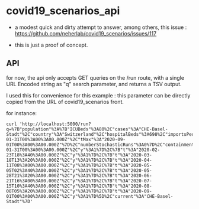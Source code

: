 # covid19_scenarios_api

* a modest quick and dirty attempt to answer, among others, this issue : https://github.com/neherlab/covid19_scenarios/issues/117

* this is just a proof of concept.

## API

for now, the api only accepts GET queries on the /run route, with a single URL Encoded string as "q" search parameter, and returns a TSV output.

I used this for convenience for this example : this parameter can be directly copied from the URL of covid19_scenarios front.

for instance:

```
curl 'http://localhost:5000/run?q=%7B"population"%3A%7B"ICUBeds"%3A80%2C"cases"%3A"CHE-Basel-Stadt"%2C"country"%3A"Switzerland"%2C"hospitalBeds"%3A698%2C"importsPerDay"%3A0.1%2C"populationServed"%3A195000%2C"suspectedCasesToday"%3A10%7D%2C"epidemiological"%3A%7B"infectiousPeriod"%3A3%2C"latencyTime"%3A5%2C"lengthHospitalStay"%3A4%2C"lengthICUStay"%3A14%2C"overflowSeverity"%3A2%2C"peakMonth"%3A0%2C"r0"%3A2%2C"seasonalForcing"%3A0.2%7D%2C"simulation"%3A%7B"simulationTimeRange"%3A%7B"tMin"%3A"2020-01-31T00%3A00%3A00.000Z"%2C"tMax"%3A"2020-09-01T00%3A00%3A00.000Z"%7D%2C"numberStochasticRuns"%3A0%7D%2C"containment"%3A%5B%7B"t"%3A"2020-01-31T00%3A00%3A00.000Z"%2C"y"%3A1%7D%2C%7B"t"%3A"2020-02-23T18%3A40%3A00.000Z"%2C"y"%3A1%7D%2C%7B"t"%3A"2020-03-18T13%3A20%3A00.000Z"%2C"y"%3A1%7D%2C%7B"t"%3A"2020-04-11T08%3A00%3A00.000Z"%2C"y"%3A1%7D%2C%7B"t"%3A"2020-05-05T02%3A40%3A00.000Z"%2C"y"%3A1%7D%2C%7B"t"%3A"2020-05-28T21%3A20%3A00.000Z"%2C"y"%3A1%7D%2C%7B"t"%3A"2020-06-21T16%3A00%3A00.000Z"%2C"y"%3A1%7D%2C%7B"t"%3A"2020-07-15T10%3A40%3A00.000Z"%2C"y"%3A1%7D%2C%7B"t"%3A"2020-08-08T05%3A20%3A00.000Z"%2C"y"%3A1%7D%2C%7B"t"%3A"2020-09-01T00%3A00%3A00.000Z"%2C"y"%3A1%7D%5D%2C"current"%3A"CHE-Basel-Stadt"%7D'
```
